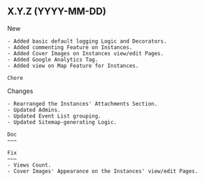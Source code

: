 X.Y.Z (YYYY-MM-DD)
------------------

New
~~~
- Added basic default logging Logic and Decorators.
- Added commenting Feature on Instances.
- Added Cover Images on Instances view/edit Pages.
- Added Google Analytics Tag.
- Added view on Map Feature for Instances.

Chore
~~~~~

Changes
~~~~~~~
- Rearranged the Instances' Attachments Section.
- Updated Admins.
- Updated Event List grouping.
- Updated Sitemap-generating Logic.

Doc
~~~

Fix
~~~
- Views Count.
- Cover Images' Appearance on the Instances' view/edit Pages.
